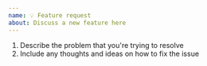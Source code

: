 ```yaml
---
name: 💡 Feature request
about: Discuss a new feature here
---
```


1. Describe the problem that you're trying to resolve
2. Include any thoughts and ideas on how to fix the issue